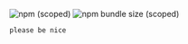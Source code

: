 ![npm (scoped)](https://img.shields.io/npm/v/%40sunnywayne/piny)
![npm bundle size (scoped)](https://img.shields.io/bundlephobia/min/%40sunnywayne/piny)



```
please be nice

```